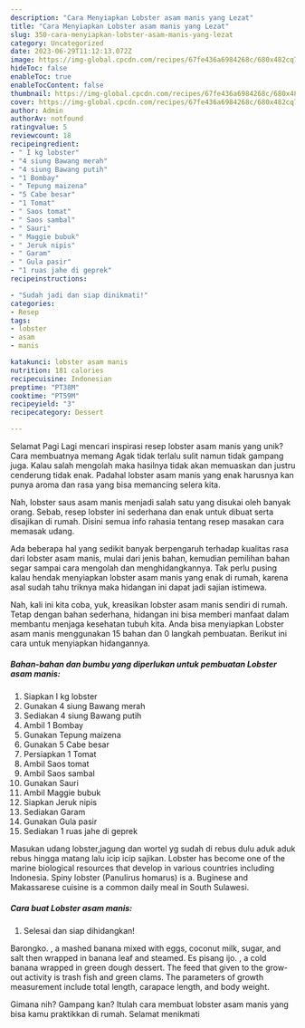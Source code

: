 ```yaml
---
description: "Cara Menyiapkan Lobster asam manis yang Lezat"
title: "Cara Menyiapkan Lobster asam manis yang Lezat"
slug: 350-cara-menyiapkan-lobster-asam-manis-yang-lezat
category: Uncategorized
date: 2023-06-29T11:12:13.072Z
image: https://img-global.cpcdn.com/recipes/67fe436a6984268c/680x482cq70/lobster-asam-manis-foto-resep-utama.jpg
hideToc: false
enableToc: true
enableTocContent: false
thumbnail: https://img-global.cpcdn.com/recipes/67fe436a6984268c/680x482cq70/lobster-asam-manis-foto-resep-utama.jpg
cover: https://img-global.cpcdn.com/recipes/67fe436a6984268c/680x482cq70/lobster-asam-manis-foto-resep-utama.jpg
author: Admin
authorAv: notfound
ratingvalue: 5
reviewcount: 18
recipeingredient:
- " I kg lobster"
- "4 siung Bawang merah"
- "4 siung Bawang putih"
- "1 Bombay"
- " Tepung maizena"
- "5 Cabe besar"
- "1 Tomat"
- " Saos tomat"
- " Saos sambal"
- " Sauri"
- " Maggie bubuk"
- " Jeruk nipis"
- " Garam"
- " Gula pasir"
- "1 ruas jahe di geprek"
recipeinstructions:

- "Sudah jadi dan siap dinikmati!"
categories:
- Resep
tags:
- lobster
- asam
- manis

katakunci: lobster asam manis 
nutrition: 181 calories
recipecuisine: Indonesian
preptime: "PT38M"
cooktime: "PT59M"
recipeyield: "3"
recipecategory: Dessert

---
```



Selamat Pagi Lagi mencari inspirasi resep lobster asam manis yang unik? Cara membuatnya memang Agak tidak terlalu sulit namun tidak gampang juga. Kalau salah mengolah maka hasilnya tidak akan memuaskan dan justru cenderung tidak enak. Padahal lobster asam manis yang enak harusnya kan punya aroma dan rasa yang bisa memancing selera kita.


Nah, lobster saus asam manis menjadi salah satu yang disukai oleh banyak orang. Sebab, resep lobster ini sederhana dan enak untuk dibuat serta disajikan di rumah. Disini semua info rahasia tentang resep masakan cara memasak udang.

Ada beberapa hal yang sedikit banyak berpengaruh terhadap kualitas rasa dari lobster asam manis, mulai dari jenis bahan, kemudian pemilihan bahan segar sampai cara mengolah dan menghidangkannya. Tak perlu pusing kalau hendak menyiapkan lobster asam manis yang enak di rumah, karena asal sudah tahu triknya maka hidangan ini dapat jadi sajian istimewa.


Nah, kali ini kita coba, yuk, kreasikan lobster asam manis sendiri di rumah. Tetap dengan bahan sederhana, hidangan ini bisa memberi manfaat dalam membantu menjaga kesehatan tubuh kita. Anda bisa menyiapkan Lobster asam manis menggunakan 15 bahan dan 0 langkah pembuatan. Berikut ini cara untuk menyiapkan hidangannya.

<!--inarticleads1-->

##### Bahan-bahan dan bumbu yang diperlukan untuk pembuatan Lobster asam manis:

1. Siapkan  I kg lobster
1. Gunakan 4 siung Bawang merah
1. Sediakan 4 siung Bawang putih
1. Ambil 1 Bombay
1. Gunakan  Tepung maizena
1. Gunakan 5 Cabe besar
1. Persiapkan 1 Tomat
1. Ambil  Saos tomat
1. Ambil  Saos sambal
1. Gunakan  Sauri
1. Ambil  Maggie bubuk
1. Siapkan  Jeruk nipis
1. Sediakan  Garam
1. Gunakan  Gula pasir
1. Sediakan 1 ruas jahe di geprek


Masukan udang lobster,jagung dan wortel yg sudah di rebus dulu aduk aduk rebus hingga matang lalu icip icip sajikan. Lobster has become one of the marine biological resources that develop in various countries including Indonesia. Spiny lobster (Panulirus homarus) is a. Buginese and Makassarese cuisine is a common daily meal in South Sulawesi. 

<!--inarticleads2-->

##### Cara buat Lobster asam manis:


1. Selesai dan siap dihidangkan!

Barongko. , a mashed banana mixed with eggs, coconut milk, sugar, and salt then wrapped in banana leaf and steamed. Es pisang ijo. , a cold banana wrapped in green dough dessert. The feed that given to the grow-out activity is trash fish and green clams. The parameters of growth measurement include total length, carapace length, and body weight. 

Gimana nih? Gampang kan? Itulah cara membuat lobster asam manis yang bisa kamu praktikkan di rumah. Selamat menikmati
